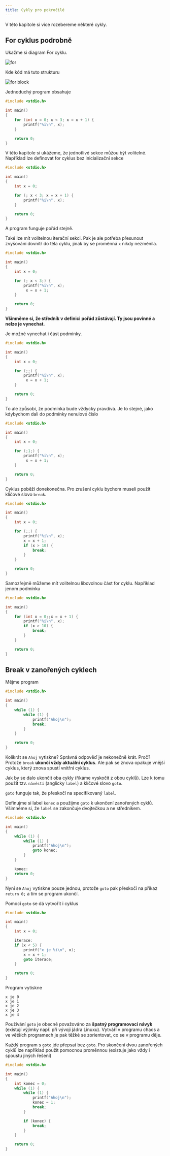 ```yaml
---
title: Cykly pro pokročilé
---
```



V této kapitole si více rozebereme některé cykly.

## For cyklus podrobně
Ukažme si diagram For cyklu.

![for](./obrazky/cykly/for.png)

Kde kód má tuto strukturu


![for block](./obrazky/cykly/for_block.png)

Jednoduchý program obsahuje

```c
#include <stdio.h>

int main()
{
    for (int x = 0; x < 3; x = x + 1) {
        printf("%i\n", x);
    }

    return 0;
}
```

V této kapitole si ukážeme, že jednotlivé sekce můžou být volitelné. Například lze definovat for cyklus bez inicializační sekce


```c
#include <stdio.h>

int main()
{
    int x = 0;

    for (; x < 3; x = x + 1) {
        printf("%i\n", x);
    }

    return 0;
}
```

A program funguje pořád stejně.

Také lze mít volitelnou iterační sekci. Pak je ale potřeba přesunout zvyšování dovnitř do těla cyklu, jinak by se proměnná `x` nikdy nezměnila.


```c
#include <stdio.h>

int main()
{
    int x = 0;

    for (; x < 3;) {
        printf("%i\n", x);
         x = x + 1;
    }

    return 0;
}
```

**Všimněme si, že středník v definici pořád zůstávají. Ty jsou povinné a nelze je vynechat.**

Je možné vynechat i část podmínky.


```c
#include <stdio.h>

int main()
{
    int x = 0;

    for (;;) {
        printf("%i\n", x);
         x = x + 1;
    }

    return 0;
}
```

To ale způsobí, že podmínka bude vždycky pravdivá. Je to stejné, jako kdybychom dali do podmínky nenulové číslo
```c
#include <stdio.h>

int main()
{
    int x = 0;

    for (;1;) {
        printf("%i\n", x);
         x = x + 1;
    }

    return 0;
}
```

Cyklus poběží donekonečna. Pro zrušení cyklu bychom museli použít klíčové slovo `break`.

```c
#include <stdio.h>

int main()
{
    int x = 0;

    for (;;) {
        printf("%i\n", x);
        x = x + 1;
        if (x > 10) {
            break;
        }
    }

    return 0;
}
```

Samozřejmě můžeme mít volitelnou libovolnou část for cyklu. Například jenom podmínku

```c
#include <stdio.h>

int main()
{
    for (int x = 0;;x = x + 1) {
        printf("%i\n", x);
        if (x > 10) {
            break;
        }
    }

    return 0;
}
```

## Break v zanořených cyklech

Mějme program

```c
#include <stdio.h>

int main()
{
    while (1) {
        while (1) {
            printf("Ahoj\n");
            break;
        }
    }

    return 0;
}
```

Kolikrát se `Ahoj` vytiskne? Správná odpověď je nekonečně krát. Proč? Protože `break` **ukončí vždy aktuální cyklus**. Ale pak se znova opakuje vnější cyklus, který znova spustí vnitřní cyklus.

Jak by se dalo ukončit oba cykly (říkáme vyskočit z obou cyklů). Lze k tomu použít tzv. `návěstí` (anglicky `label`) a klíčové slovo `goto`.

`goto` funguje tak, že přeskočí na specifikovaný `label`.

Definujme si label `konec` a použijme `goto` k ukončení zanořených cyklů. Všimněme si, že `label` se zakončuje dvojtečkou a ne středníkem. 

```c
#include <stdio.h>

int main()
{
    while (1) {
        while (1) {
            printf("Ahoj\n");
            goto konec;
        }
    }

    konec:
    return 0;
}
```

Nyní se `Ahoj` vytiskne pouze jednou, protože `goto` pak přeskočí na příkaz `return 0;` a tím se program ukončí.

Pomocí `goto` se dá vytvořit i cyklus

```c
#include <stdio.h>

int main()
{
    int x = 0;

    iterace:
    if (x < 5) {
        printf("x je %i\n", x);
        x = x + 1;
        goto iterace;
    }

    return 0;
}
```

Program vytiskne
```
x je 0
x je 1
x je 2
x je 3
x je 4
```


Používání `goto` je obecně považováno za **špatný programovací návyk** (existují výjimky např. při vývoji jádra Linuxu). Vytváří v programu chaos a ve větších programech je pak těžké se zorientovat, co se v programu děje.


Každý program s `goto` jde přepsat bez `goto`. Pro skončení dvou zanořených cyklů lze například použít pomocnou proměnnou (existuje jako vždy i spoustu jiných řešení)

```c
#include <stdio.h>

int main()
{
    int konec = 0;
    while (1) {
        while (1) {
            printf("Ahoj\n");
            konec = 1;
            break;
        }

        if (konec) {
            break;
        }
    }

    return 0;
}
```
